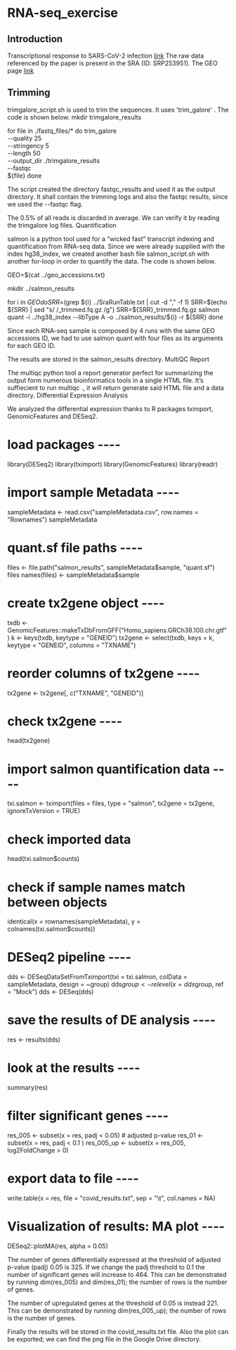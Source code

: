 # RNA-seq_exercise
## Introduction

Transcriptional response to SARS-CoV-2 infection [link](https://www.biorxiv.org/content/10.1101/2020.03.24.004655v1.full)
The raw data referenced by the paper is present in the SRA (ID: SRP253951). The GEO page [link](https://www.ncbi.nlm.nih.gov/geo/query/acc.cgi?acc=GSE147507)

## Trimming
trimgalore_script.sh is used to trim the sequences. It uses 'trim_galore' . The code is shown below.
mkdir trimgalore_results

for file in ./fastq_files/*
do 
    trim_galore \
        --quality 25 \
        --stringency 5 \
        --length 50 \
        --output_dir ./trimgalore_results \
        --fastqc \
        ${file}
done

The script created the directory fastqc_results and used it as the output directory. It shall contain the trimming logs and also the fastqc results, since we used the --fastqc flag.

The 0.5% of all reads is discarded in average. We can verify it by reading the trimgalore log files.
Quantification

salmon is a python tool used for a “wicked fast” transcript indexing and quantification from RNA-seq data. Since we were already supplied with the index hg38_index, we created another bash file salmon_script.sh with another for-loop in order to quantify the data. The code is shown below.

GEO=$(cat ../geo_accessions.txt)

mkdir ../salmon_results

for i in ${GEO}
do
    SRR=$(grep ${i} ../SraRunTable.txt | cut -d "," -f 1)
    SRR=$(echo ${SRR} | sed "s/ /_trimmed.fq.gz /g")
    SRR=${SRR}_trimmed.fq.gz
    salmon quant -i ../hg38_index --libType A -o ../salmon_results/${i} -r ${SRR}
done

Since each RNA-seq sample is composed by 4 runs with the same GEO accessions ID, we had to use salmon quant with four files as its arguments for each GEO ID.

The results are stored in the salmon_results directory.
MultiQC Report

The multiqc python tool a report generator perfect for summarizing the output form numerous bioinformatics tools in a single HTML file. It’s suffiecient to run multiqc ., it will return generate said HTML file and a data directory.
Differential Expression Analysis

We analyzed the differential expression thanks to R packages tximport, GenomicFeatures and DESeq2.

# load packages ----
library(DESeq2)
library(tximport)
library(GenomicFeatures)
library(readr)

# import sample Metadata ----
sampleMetadata <- read.csv("sampleMetadata.csv", row.names = "Rownames")
sampleMetadata

# quant.sf file paths ----
files <- file.path("salmon_results", sampleMetadata$sample, "quant.sf")
files
names(files) <- sampleMetadata$sample

# create tx2gene object ----
txdb <- GenomicFeatures::makeTxDbFromGFF("Homo_sapiens.GRCh38.100.chr.gtf")
k <- keys(txdb, keytype = "GENEID")
tx2gene <- select(txdb, keys = k, keytype = "GENEID", columns = "TXNAME")

# reorder columns of tx2gene ----
tx2gene <- tx2gene[, c("TXNAME", "GENEID")]

# check tx2gene ----
head(tx2gene)

# import salmon quantification data ----
txi.salmon <- tximport(files = files, type = "salmon", tx2gene = tx2gene, ignoreTxVersion = TRUE)
# check imported data
head(txi.salmon$counts)
# check if sample names match between objects
identical(x = rownames(sampleMetadata), y = colnames(txi.salmon$counts))

# DESeq2 pipeline ----
dds <- DESeqDataSetFromTximport(txi = txi.salmon, colData = sampleMetadata, design = ~group)
dds$group <- relevel(x = dds$group, ref = "Mock")
dds <- DESeq(dds)

# save the results of DE analysis ----
res <- results(dds)

# look at the results ----
summary(res)

# filter significant genes ----
res_005 <- subset(x = res, padj < 0.05) # adjusted p-value
res_01  <- subset(x = res, padj < 0.1 )
res_005_up <- subset(x = res_005, log2FoldChange > 0)

# export data to file ----
write.table(x = res, file = "covid_results.txt", sep = "\t", col.names = NA)

# Visualization of results: MA plot ----
DESeq2::plotMA(res, alpha = 0.05)

The number of genes differentially expressed at the threshold of adjusted p-value (padj) 0.05 is 325. If we change the padj threshold to 0.1 the number of significant genes will increase to 464. This can be demonstrated by running dim(res_005) and dim(res_01); the number of rows is the number of genes.

The number of upregulated genes at the threshold of 0.05 is instead 221. This can be demonstrated by running dim(res_005_up); the number of rows is the number of genes.

Finally the results will be stored in the covid_results.txt file. Also the plot can be exported; we can find the png file in the Google Drive directory.
